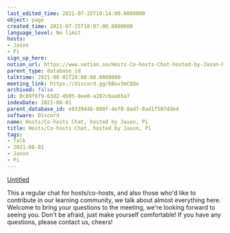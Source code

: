 ```yaml
---
last_edited_time: 2021-07-25T10:14:00.0000000
object: page
created_time: 2021-07-25T10:07:00.0000000
language_level: No limit
hosts:
- Jason
- Pi
sign_up_here: 
notion_url: https://www.notion.so/Hosts-Co-hosts-Chat-hosted-by-Jason-Pi-0c89f6f963d24b058ee0a287cbaa65a7
parent_type: database_id
talktime: 2021-08-01T20:00:00.0000000
meeting_link: https://discord.gg/bBuv3mCQQe
archived: false
id: 0c89f6f9-63d2-4b05-8ee0-a287cbaa65a7
indexDate: 2021-08-01
parent_database_id: e9339446-880f-4ef0-8ad7-8ad1f507dded
software: Discord
name: Hosts/Co-hosts Chat, hosted by Jason, Pi
title: Hosts/Co-hosts Chat, hosted by Jason, Pi
tags:
- Talk
- 2021-08-01
- Jason
- Pi
---
```




[Untitled](https://www.notion.so/cb083fc4f0b7459aa5afe1900ef25a1f)   


This a regular chat for hosts/co-hosts, and also those who'd like to contribute in our learning community, we talk about almost everything here. Welcome to bring your questions to the meeting, we're looking forward to seeing you. Don't be afraid, just make yourself comfortable!
If you have any questions, please contact us, cheers!







